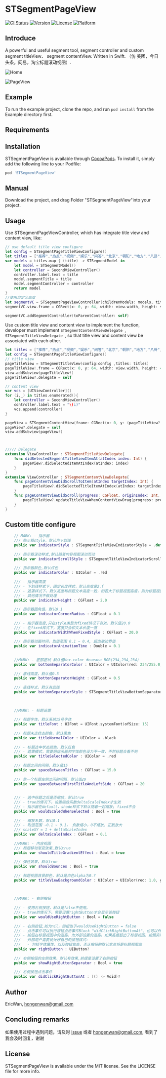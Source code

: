 # STSegmentPageView

[![CI Status](https://img.shields.io/travis/EricWan/STSegmentPageView.svg?style=flat)](https://travis-ci.org/EricWan/STSegmentPageView)
[![Version](https://img.shields.io/cocoapods/v/STSegmentPageView.svg?style=flat)](https://cocoapods.org/pods/STSegmentPageView)
[![License](https://img.shields.io/cocoapods/l/STSegmentPageView.svg?style=flat)](https://cocoapods.org/pods/STSegmentPageView)
[![Platform](https://img.shields.io/cocoapods/p/STSegmentPageView.svg?style=flat)](https://cocoapods.org/pods/STSegmentPageView)



## Introduce

A powerful and useful segment tool, segment controller and custom segment titleView、 segment contentView. Written in Swift. （仿 美团，今日头条，网易，淘宝标题滚动视图）.

![Home](https://github.com/wheying/STSegmentPageView/blob/master/1.png)    

![PageView](https://github.com/wheying/STSegmentPageView/blob/master/2.png)

## Example

To run the example project, clone the repo, and run `pod install` from the Example directory first.



## Requirements

## Installation

STSegmentPageView is available through [CocoaPods](https://cocoapods.org). To install
it, simply add the following line to your Podfile:

```ruby
pod 'STSegmentPageView'
```

## Manual

Download the project, and drag Folder "STSegmentPageView"into your project.

## Usage

Use STSegmentPageViewController, which has integrate title view and content view, like: 

```swift
// use default title view configure
let config = STSegmentPageTitleViewConfigure()
let titles = ["推荐","热点","视频","娱乐","问答","北京","朝阳","地方","八卦","综艺","推荐","热点","视频","娱乐","问答","北京","朝阳","地方","八卦","综艺"]
var models = titles.map { (title) -> STSegmentModel in
	let model = STSegmentModel()
	let controller = SecondViewController()
	controller.label.text = title
	model.segmentTitle = title
	model.segmentController = controller
	return model
}
//使用自定义高度
let segmentVC = STSegmentPageViewController(childrenModels: models, titleViewH: 40, titleConfig: config)
segmentVC.view.frame = CGRect(x: 0, y: 64, width: view.width, height: view.height - 64 )

segmentVC.addSegmentController(toParentController: self)
```

Use custom title view and content view to implement the function, developer must implement `STSegmentContentViewDelegate `, `STSegmentTitleViewDelegate `, so that title view and content view be associated with each other.

```swift
let titles = ["推荐","热点","视频","娱乐","问答","北京","朝阳","地方","八卦","综艺","推荐","热点","视频","娱乐","问答","北京","朝阳","地方","八卦","综艺"]
let config = STSegmentPageTitleViewConfigure()
// title view
pageTitleView = STSegmentTitleView(config:config ,titles: titles)
pageTitleView!.frame = CGRect(x: 0, y: 64, width: view.width, height: 48)
view.addSubview(pageTitleView!)
pageTitleView?.delegate = self

// content view
var vcs = [UIViewController]()
for (i,_) in titles.enumerated(){
	let controller = SecondViewController()
	controller.label.text = "\(i)"
	vcs.append(controller)
}

pageView = STSegmentContentView(frame: CGRect(x: 0, y: (pageTitleView?.frame.maxY ?? 0), width: view.width, height: view.height - (pageTitleView?.frame.maxY  ?? 0) ), childrenControllers: vcs, parentVC:self)
pageView?.delegate = self
view.addSubview(pageView!)



///// Delegate
extension ViewController : STSegmentTitleViewDelegate{
    func didSelectedSegmentTitleViewItemAt(atIndex index: Int) {
        pageView?.didSelectedItemAtIndex(atIndex: index)
    }
}
extension ViewController : STSegmentContentViewDelegate{
    func pageContentViewDidScrollToItem(atIndex targetIndex: Int) {
        pageTitleView?.didSelectedTitleItemAtIndex(atIndex: targetIndex)
    }
    func pageContentViewDidScroll(progress: CGFloat, originIndex: Int, targetIndex: Int) {
        pageTitleView?.updateTitleViewWhenContentViewDrag(progress: progress, fromIndex: 		 originIndex, endIndex: targetIndex)
    }
}
```

## Custom title configure

```swift
	// MARK: - 指示器
    /// 指示器style，默认为下划线
    public var indicatorStyle : STSegmentTitleViewIndicatorStyle = .default
    
    /// 指示器滚动样式,默认随着内容视图滚动而动
    public var indicatorScrollStyle : STSegmentTitleViewIndicatorScrollStyle = .default
    
    /// 指示器颜色,默认红色
    public var indicatorColor : UIColor = .red
    
    /// - 指示器高度
    /// - 下划线样式下，固定长度样式，默认高度是2.f
    /// - 遮罩样式下，默认高度和标题文本高度一致，如若大于标题视图高度，则为标题视图高度,取值范围：标题高度~标题视图高度
    /// - 其他情况不做处理
    public var indicatorHeight : CGFloat = 2.0
    
    /// 指示器圆角值，默认0.1
    public var indicatorCornerRadius : CGFloat = 0.1
    
    /// - 指示器宽度,只在style类型为fixed情况下有效，默认值20.0
    /// - 在fixed样式下，宽度只会和文本长度一直
    public var indicatorWidthWhenFixedStyle : CGFloat = 20.0
    
    /// 指示器动画时间，取值范围 0.1 ~ 0.4, 超出取边界值
    public var indicatorAnimationTime : Double = 0.1
    
    
    //MARK: - 底部底线 默认值Hex-color #eaeaea RGB(234,234,234)
    public var bottomSeparatorColor : UIColor = UIColor(red: 234/255.0, green: 234/255.0, blue: 234/255.0, alpha: 1.0)
    
    /// 底线高度，默认值0.5
    public var bottonSeparatorHeight : CGFloat = 0.5
    
    /// 底线样式，默认有底线
    public var bottomSeparatorStyle : STSegmentTitleViewBottomSeparatorStyle = .default
    
    
    
    //MARK: - 标题设置
    
    /// 标题字体，默认系统15号字体
    public var titleFont : UIFont = UIFont.systemFont(ofSize: 15)
    
    /// 标题未选状态颜色，默认黑色
    public var titleNormalColor : UIColor = .black
    
    /// - 标题选中状态颜色，默认红色
    /// - 遮罩模式，需要把指示器和字体颜色设为不一致，不然标题会看不到
    public var titleSelectedColor : UIColor = .red
    
    /// 标题之间的间隔，默认值15
    public var spaceBetweenTitles : CGFloat = 15.0
    
    /// 第一个标题左侧之间的间隔，默认值20
    public var spaceBetweenFirstTitleAndLeftSide : CGFloat = 20
    
    
    /// - 选中标题之后是否缩放，默认true
    /// - true的情况下，设置缩放系数deltaScaleIndex才生效
    /// - 指示器在default，shade样式下默认随着一起缩放; fixed不会
    public var wouldScaledWhenSelected : Bool = true
    
    /// - 缩放系数，默认0.1
    /// - 取值范围 -0.1 ~ 0.1， 负数缩小，0不缩放，正数放大
    /// scaleXY = 1 + deltaScaleIndex
    public var deltaScaleIndex : CGFloat = 0.1
    
    //MARK: - 内容视图
    /// 标题移动渐变效果,默认true
    public var shouldTitleGradientEffect : Bool = true
    
    /// 弹性效果，默认true
    public var shouldBounces : Bool = true
    
    /// 标题视图背景颜色，默认是白色alpha为0.7
    public var titleViewBackgroundColor : UIColor = UIColor(red: 1.0, green: 1.0, blue: 1.0, alpha: 0.7)
    
    
    
    //MARK: - 右侧按钮
    
    /// - 使用右侧按钮，默认是false不使用。
    /// - true的情况下，需要设置rightButton才会显示该按钮
    public var wouldUseRightButton : Bool = false
    
    /// - 右侧按钮,如为nil，则相当于wouldUseRightButton = false
    /// - 点击事件可以执行按钮点击事件Block "didClickRightButtonAt"，也可以外部直接addTarget
    /// - 按钮在标题视图中的宽高，为外部设置的宽高。如果高度超出了标题视图，按照实际设置的宽高比例缩放
    /// - 外部用户需要设计好自己的按钮样式:
    ///   - 包括字体属性，以及按钮宽高，否认按钮的默认宽高将是标题视图高
    public var rightButton : UIButton?
    
    /// 右侧按钮的左侧效果，默认有效果,前提是设置了右侧按钮
    public var showRightButtonSeparator : Bool = true
    
    /// 右侧按钮点击事件
    public var didClickRightButtonAt : (() -> Void)?
```



## Author

EricWan, hongenwan@gmail.com



## Concluding remarks

如果使用过程中遇到问题，请及时 [Issue](https://github.com/wheying/STSegmentPageView/issues/new) 或者 hongenwan@gmail.com, 看到了我会及时回复，谢谢

## License 

STSegmentPageView is available under the MIT license. See the LICENSE file for more info.
